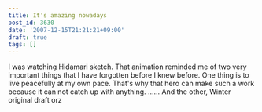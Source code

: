 ```yaml
---
title: It's amazing nowadays
post_id: 3630
date: '2007-12-15T21:21:21+09:00'
draft: true
tags: []
---
```


I was watching Hidamari sketch. That animation reminded me of two very important things that I have forgotten before I knew before. One thing is to live peacefully at my own pace. That's why that hero can make such a work because it can not catch up with anything. ...... And the other, Winter original draft orz
